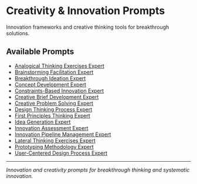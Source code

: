 # Creativity & Innovation Prompts

Innovation frameworks and creative thinking tools for breakthrough solutions.

## Available Prompts

- [Analogical Thinking Exercises Expert](./analogical-thinking-exercises-expert.md)
- [Brainstorming Facilitation Expert](./brainstorming-facilitation-expert.md)
- [Breakthrough Ideation Expert](./breakthrough-ideation-expert.md)
- [Concept Development Expert](./concept-development-expert.md)
- [Constraints-Based Innovation Expert](./constraints-based-innovation-expert.md)
- [Creative Brief Development Expert](./creative-brief-development-expert.md)
- [Creative Problem Solving Expert](./creative-problem-solving-expert.md)
- [Design Thinking Process Expert](./design-thinking-process-expert.md)
- [First Principles Thinking Expert](./first-principles-thinking-expert.md)
- [Idea Generation Expert](./idea-generation-expert.md)
- [Innovation Assessment Expert](./innovation-assessment-expert.md)
- [Innovation Pipeline Management Expert](./innovation-pipeline-management-expert.md)
- [Lateral Thinking Exercises Expert](./lateral-thinking-exercises-expert.md)
- [Prototyping Methodology Expert](./prototyping-methodology-expert.md)
- [User-Centered Design Process Expert](./user-centered-design-process-expert.md)

---

*Innovation and creativity prompts for breakthrough thinking and systematic innovation.*